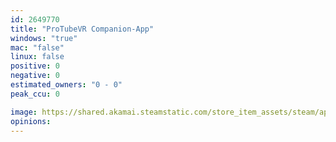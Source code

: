```yaml
---
id: 2649770
title: "ProTubeVR Companion-App"
windows: "true"
mac: "false"
linux: false
positive: 0
negative: 0
estimated_owners: "0 - 0"
peak_ccu: 0

image: https://shared.akamai.steamstatic.com/store_item_assets/steam/apps/2649770/header.jpg?t=1722872535
opinions:
---
```

